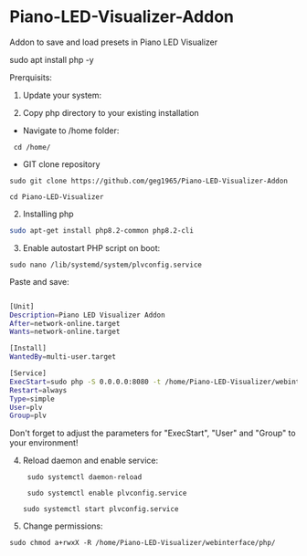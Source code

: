 # Piano-LED-Visualizer-Addon
Addon to save and load presets in Piano LED Visualizer



sudo apt install php -y

Prerquisits:


1. Update your system:

2. Copy php directory to your existing installation

- Navigate to /home folder:

` cd /home/`

- GIT clone repository

`sudo git clone https://github.com/geg1965/Piano-LED-Visualizer-Addon`

`cd Piano-LED-Visualizer`



2. Installing php
```bash
sudo apt-get install php8.2-common php8.2-cli
```
3. Enable autostart PHP script on boot:

`sudo nano /lib/systemd/system/plvconfig.service`

Paste and save:

```bash

[Unit]
Description=Piano LED Visualizer Addon
After=network-online.target
Wants=network-online.target

[Install]
WantedBy=multi-user.target

[Service]
ExecStart=sudo php -S 0.0.0.0:8080 -t /home/Piano-LED-Visualizer/webinterface/php
Restart=always
Type=simple
User=plv
Group=plv
```

Don't forget to adjust the parameters for "ExecStart", "User" and "Group" to your environment! 

4. Reload daemon and enable service:

   ` sudo systemctl daemon-reload`
   
   ` sudo systemctl enable plvconfig.service`
    
   `sudo systemctl start plvconfig.service`


5. Change permissions:

  `sudo chmod a+rwxX -R /home/Piano-LED-Visualizer/webinterface/php/`
